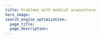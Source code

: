 ```yaml
---
title: Problems with medical acupuncture
hero_image: 
search_engine_optimization:
  page_title:
  page_description:
---
```

